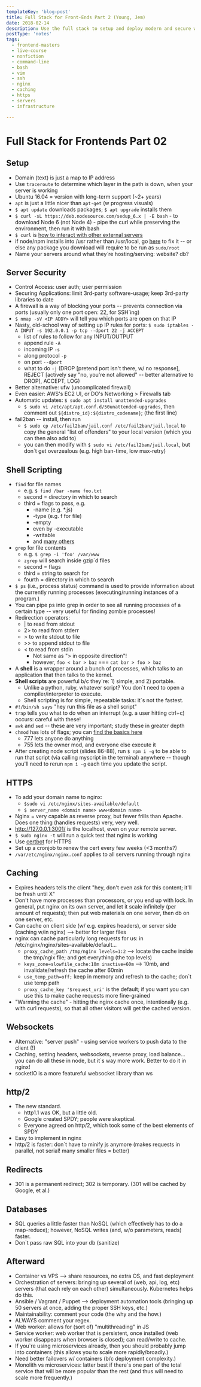 ```yaml
---
templateKey: 'blog-post'
title: Full Stack for Front-Ends Part 2 (Young, Jem)
date: 2018-02-14
description: Use the full stack to setup and deploy modern and secure web applications with Nginx and Node.js. You'll setup your web server through the command line -- package node.js modules with NPM, setup SSH, firewall and server security, use advanced shell scripting, configure server updates, caching and optimize nginx performance using gzip compression and HTTP2. By using these practices, you’ll deliver richer experiences, using less bandwidth all while being more secure!
postType: 'notes'
tags:
  - frontend-masters
  - live-course
  - nonfiction
  - command-line
  - bash
  - vim
  - ssh
  - nginx
  - caching
  - https
  - servers
  - infrastructure

---
```


# Full Stack for Frontends Part 02

## Setup
* Domain (text) is just a map to IP address
* Use `traceroute` to determine which layer in the path is down, when your server is working
* Ubuntu 16.04 = version with long-term support (~2+ years)
* `apt` is just a little nicer than `apt-get` (w progress visuals)
* `$ apt update` downloads packages; `$ apt upgrade` installs them
* `$ curl -sL https://deb.nodesource.com/sedup_6.x | -E bash` - to download Node 6 (not Node 4) - pipe the curl while preserving the environment, then run it with bash
* `$ curl` is [how to interact with other external servers](https://explainshell.com/explain?cmd=curl+-sL)
* if node/npm installs into /usr rather than /usr/local, go [here](https://docs.npmjs.com/getting-started/fixing-npm-permissions#option-2-change-npms-default-directory-to-another-directory) to fix it -- or else any package you download will require to be run as `sudo/root`
* Name your servers around what they`re hosting/serving: website? db?

## Server Security
* Control Access: user auth; user permission
* Securing Applications: limit 3rd-party software-usage; keep 3rd-party libraries to date
* A firewall is a way of blocking your ports -- prevents connection via ports (usually only one port open: 22, for SSH`ing)
* `$ nmap -sV <IP ADDY>` will tell you which ports are open on that IP
* Nasty, old-school way of setting up IP rules for ports: `$ sudo iptables -A INPUT -s 192.0.0.1 -p tcp --dport 22 -j ACCEPT`
   * list of rules to follow for any INPUT/OUTPUT
   * append rule `-A`
   * incoming IP `-s`
   * along protocol `-p`
   * on port `--dport`
   * what to do `-j` (DROP [pretend port isn't there, w/ no response], REJECT [actively say "no, you're not allowed" -- better alternative to DROP], ACCEPT, LOG)
* Better alternative: ufw (uncomplicated firewall)
* Even easier: AWS's EC2 UI, or DO's Networking > Firewalls tab
* Automatic updates: `$ sudo apt install unattended-upgrades`
   * `$ sudo vi /etc/apt/apt.conf.d/50unattended-upgrades`, then comment out `${distro_id}:${distro_codename}`; (the first line)
* fail2ban -- install, then run
   * `$ sudo cp /etc/fail2ban/jail.conf /etc/fail2ban/jail.local` to copy the general "list of offenders" to your local version (which you can then also add to)
   * you can then modify with `$ sudo vi /etc/fail2ban/jail.local`, but don`t get overzealous (e.g. high ban-time, low max-retry)


## Shell Scripting
* `find` for file names
   * e.g. `$ find /bar -name foo.txt`
   * second = directory in which to search
   * third = flags to pass, e.g.
      * -name (e.g. *.js)
      * -type (e.g. f for file)
      * -empty
      * even by -executable
      * -writable
      * and [many others](https://www.lifewire.com/uses-of-linux-command-find-2201100#billboard3-sticky_1-0)
* `grep` for file contents
   * e.g. `$ grep -i 'foo' /var/www`
   * `zgrep` will search inside gzip`d files
   * second = flags
   * third = string to search for
   * fourth = directory in which to search
* `$ ps` (i.e., process status) command is used to provide information about the currently running processes (executing/running instances of a program.)
* You can pipe ps into grep in order to see all running processes of a certain type -- very useful for finding zombie processes!
* Redirection operators:
   * | to read from stdout
   * 2> to read from stderr
   * \> to write stdout to file
   * \>> to append stdout to file
   * < to read from stdin
      * Not same as "> in opposite direction"!
      * however, `foo < bar > baz` === `cat bar > foo > baz`
* A **shell** is a wrapper around a bunch of processes, which talks to an application that then talks to the kernel.
* **Shell scripts** are powerful b/c they`re: 1) simple, and 2) portable.
   * Unlike a python, ruby, whatever script? You don`t need to open a compiler/interpreter to execute.
   * Shell scripting is for simple, repeatable tasks: it`s not the fastest.
* `#!/bin/sh says` "hey run this file as a shell script"
* `trap` tells you what to do when an interrupt (e.g. a user hitting ctrl+c) occurs: careful with these!
* `awk` and `sed` -- these are very important; study these in greater depth
* `chmod` has lots of flags; you can [find the basics here](https://isabelcastillo.com/linux-chmod-permissions-cheat-sheet)
   * 777 lets anyone do anything
   * 755 lets the owner mod, and everyone else execute it
* After creating node script (slides 86-88), run `$ npm i -g` to be able to run that script (via calling myscript in the terminal) anywhere -- though you'll need to rerun `npm i -g` each time you update the script.

## HTTPS
* To add your domain name to nginx:
   * `$sudo vi /etc/nginx/sites-available/default`
   * `$ server_name <domain name> www<domain name>`
* Nginx = very capable as reverse proxy, but fewer frills than Apache. Does one thing (handles requests) very, very well.
* http://127.0.0.1:3001/ is the localhost, even on your remote server.
* `$ sudo nginx -t` will run a quick test that nginx is working
* Use [certbot](https://certbot.eff.org) for HTTPS
* Set up a cronjob to renew the cert every few weeks (<3 months?)
* `/var/etc/nginx/nginx.conf` applies to all servers running through nginx

## Caching
* Expires headers tells the client "hey, don't even ask for this content; it'll be fresh until X"
* Don't have more processes than processors, or you end up with lock. In general, put nginx on its own server, and let it scale infinitely (per amount of requests); then put web materials on one server, then db on one server, etc.
* Can cache on client side (w/ e.g. expires headers), or server side (caching w/in nginx) --> better for larger files
* nginx can cache particularly long requests for us: in /etc/nginx/nginx/sites-available/default...
   * `proxy_cache_path /tmp/nginx levels=1:2` --> locate the cache inside the tmp/ngix file; and get everything (the top levels)
   * `keys_zone=slowfile_cache:10m inactive=60m` --> 10mb, and invalidate/refresh the cache after 60min
   * `use_temp_path=off;` keep in memory and refresh to the cache; don`t use temp path
   * `proxy_cache_key '$request_uri'` is the default; if you want you can use this to make cache requests more fine-grained
* "Warming the cache" - hitting the nginx cache once, intentionally (e.g. with curl requests), so that all other visitors will get the cached version.

## Websockets
* Alternative: "server push" - using service workers to push data to the client (!)
* Caching, setting headers, websockets, reverse proxy, load balance... you can do all these in node, but it`s way more work. Better to do it in nginx!
* socketIO is a more featureful websocket library than ws

## http/2
* The new standard.
   * http1.1 was OK, but a little old.
   * Google created SPDY; people were skeptical.
   * Everyone agreed on http/2, which took some of the best elements of SPDY
* Easy to implement in nginx
* http/2 is faster: don`t have to minify js anymore (makes requests in parallel, not serial! many smaller files = better)

## Redirects
* 301 is a permanent redirect; 302 is temporary. (301 will be cached by Google, et al.)

## Databases
* SQL queries a little faster than NoSQL (which effectively has to do a map-reduce); however, NoSQL writes (and, w/o parameters, reads) faster.
* Don`t pass raw SQL into your db (sanitize)

## Afterward
* Container vs VPS --> share resources, no extra OS, and fast deployment
* Orchestration of servers: bringing up several of (web, api, log, etc) servers (that each rely on each other) simultaneously. Kubernetes helps do this.
* Ansible / Vagrant / Puppet --> deployment automation tools (bringing up 50 servers at once, adding the proper SSH keys, etc.)
* Maintainability: comment your code (the why and the how.)
* ALWAYS comment your regex.
* Web worker: allows for (sort of) "multithreading" in JS
* Service worker: web worker that is persistent, once installed (web worker disappears when browser is closed); can read/write to cache.
* If you`re using microservices already, then you should probably jump into containers (this allows you to scale more rapidly/broadly.)
* Need better failovers w/ containers (b/c deployment complexity.)
* Monolith vs microservices: latter best if there`s one part of the total service that will be more popular than the rest (and thus will need to scale more frequently.)